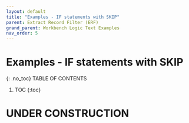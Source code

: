 ```yaml
---
layout: default
title: "Examples - IF statements with SKIP"
parent: Extract Record Filter (ERF)
grand_parent: Workbench Logic Text Examples
nav_order: 5
---
```


# Examples - IF statements with SKIP
{: .no_toc}
TABLE OF CONTENTS 
1. TOC
{:toc}  
 
# UNDER CONSTRUCTION
